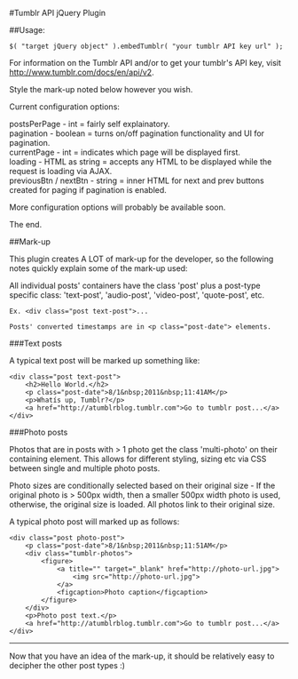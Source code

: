 #Tumblr API jQuery Plugin

##Usage:
 
	$( "target jQuery object" ).embedTumblr( "your tumblr API key url" );

For information on the Tumblr API and/or to get your tumblr's API key, visit http://www.tumblr.com/docs/en/api/v2.

Style the mark-up noted below however you wish.

Current configuration options:

postsPerPage - int = fairly self explainatory.<br>
pagination - boolean = turns on/off pagination functionality and UI for pagination.<br>
currentPage - int = indicates which page will be displayed first.<br>
loading - HTML as string = accepts any HTML to be displayed while the request is loading via AJAX.<br>
previousBtn / nextBtn - string = inner HTML for next and prev buttons created for paging if pagination is enabled.

More configuration options will probably be available soon.

The end.

##Mark-up

This plugin creates A LOT of mark-up for the developer, 
so the following notes quickly explain some of the mark-up used:

All individual posts' containers have the class 'post' plus a post-type specific class:
'text-post', 'audio-post', 'video-post', 'quote-post', etc.

	Ex. <div class="post text-post">...

	Posts' converted timestamps are in <p class="post-date"> elements.

###Text posts
	
A typical text post will be marked up something like:
	
	<div class="post text-post">
		<h2>Hello World.</h2>
		<p class="post-date">8/1&nbsp;2011&nbsp;11:41AM</p>
		<p>Whatís up, Tumblr?</p>
		<a href="http://atumblrblog.tumblr.com">Go to tumblr post...</a>
	</div>

###Photo posts
	
Photos that are in posts with > 1 photo get the class 'multi-photo' on their containing element.
This allows for different styling, sizing etc via CSS between single and multiple photo posts.

Photo sizes are conditionally selected based on their original size -
If the original photo is > 500px width, then a smaller 500px width photo is used,
otherwise, the original size is loaded. All photos link to their original size.

A typical photo post will marked up as follows:
	
	<div class="post photo-post">
		<p class="post-date">8/1&nbsp;2011&nbsp;11:51AM</p>
		<div class="tumblr-photos">
			<figure>
				<a title="" target="_blank" href="http://photo-url.jpg">
					<img src="http://photo-url.jpg">
				</a>
				<figcaption>Photo caption</figcaption>
			</figure>
		</div>
		<p>Photo post text.</p>
		<a href="http://atumblrblog.tumblr.com">Go to tumblr post...</a>
	</div>	

------
	
Now that you have an idea of the mark-up, it should be relatively easy to decipher the other post types :)